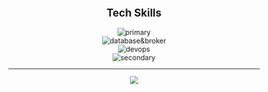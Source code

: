 <div align="center">
  
  <!--![header](https://capsule-render.vercel.app/api?type=waving&color=0:EEEEEE,100:99ccff&text=Lee%20Joon%20Yeong👋&animation=twinkling&fontSize=40&fontAlign=50&fontAlignY=30&height=150&desc=Back-end%20Engineer&descAlign=60&descAlignY=50)-->
  
  ## Tech Skills
  
  <img src="https://skillicons.dev/icons?i=java,kotlin,spring" alt="primary"/><br> <!-- kotlin -->
  <img src="https://skillicons.dev/icons?i=mysql,postgresql,mongodb,redis,rabbitmq,kafka" alt="database&broker"/><br> <!-- kafka -->
  <img src="https://skillicons.dev/icons?i=kubernetes,docker,jenkins,aws,prometheus,grafana,elasticsearch" alt="devops"/><br>
  <img src="https://skillicons.dev/icons?i=javascript,typescript,nodejs,express,next,react,figma" alt="secondary"/><br>
  
  ---
  
  <img src="https://img.shields.io/badge/-000000?style=round-square&logo=apple&logoColor=white">
  
  <!--[![trophy](https://github-profile-trophy.vercel.app/?username=given02&row=1&column=6)](https://github.com/ryo-ma/github-profile-trophy)-->
  <!--[![Solved.ac Profile](http://mazassumnida.wtf/api/generate_badge?boj=given02)](https://solved.ac/profile/given02)-->
  <!--[![Hits](https://hits.seeyoufarm.com/api/count/incr/badge.svg?url=https%3A%2F%2Fgithub.com%2Fgiven02&count_bg=%22222222&title_bg=%22222222&icon=&icon_color=%23E7E7E7&title=hits&edge_flat=false)](https://hits.seeyoufarm.com)-->
  <!--![footer](https://capsule-render.vercel.app/api?type=waving&color=color=0:EEEEEE,100:99ccff&height=100&section=footer)-->

</div>
